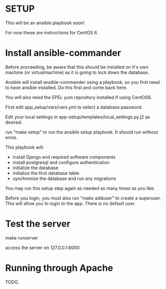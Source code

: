 SETUP
=====

This will be an ansible playbook soon!

For now these are instructions for CentOS 6.

Install ansible-commander
=========================

Before proceeding, be aware that this should be installed on it's own 
machine (or virtualmachine) as it is going to lock down the database.

Ansible will install ansible-commander using a playbook, so you first
need to have ansible installed.  Do this first and come back here.

You will also need the EPEL yum repository installed if using CentOS6.

First edit app_setup/vars/vars.yml to select a database password.

Edit your local settings in app-setup/templates/local_settings.py.j2
as desired.

run "make setup" to run the ansible setup playbook.  It should run
without erros.

This playbook will:

  * install Django and required software components
  * install postgresql and configure authentication
  * initialize the database
  * initialize the first database table
  * synchronize the database and run any migrations

You may run this setup step again as needed as many times
as you like.

Before you login, you must also run "make adduser" to create
a superuser.  This will allow you to login to the app.  There
is no default user.

Test the server
===============

make runserver

access the server on 127.0.0.1:8000

Running through Apache
======================

TODO.



